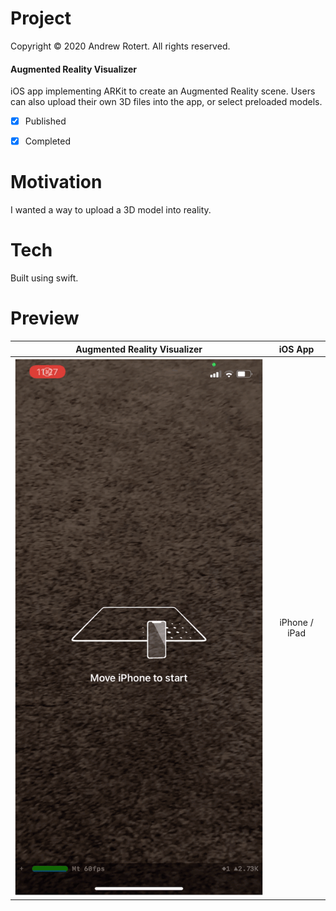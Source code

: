# Project
Copyright © 2020 Andrew Rotert. All rights reserved.
#### Augmented Reality Visualizer
iOS app implementing ARKit to create an Augmented Reality scene. Users can also upload their own 3D files into the app, or select preloaded models.

- [x] Published 
- [x] Completed


# Motivation
I wanted a way to upload a 3D model into reality.


# Tech
Built using swift.


# Preview
Augmented Reality Visualizer               |  iOS App
:-------------------------:|:-------------------------:
![alt text 1](https://github.com/ajrotert/AugmentedReality/blob/master/AugmentedReality.gif?raw=true)  |   iPhone / iPad
